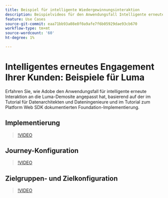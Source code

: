 ```yaml
---
title: Beispiel für intelligente Wiedergewinnungsinteraktion
description: Beispielvideos für den Anwendungsfall Intelligente erneute Interaktion .
feature: Use Cases
source-git-commit: eaa71bb93a08e8f0a9afe7f6b05929dae93cb670
workflow-type: tm+mt
source-wordcount: '60'
ht-degree: 1%

---
```


# Intelligentes erneutes Engagement Ihrer Kunden: Beispiele für Luma

Erfahren Sie, wie Adobe den Anwendungsfall für intelligente erneute Interaktion an die Luma-Demosite angepasst hat, basierend auf der im Tutorial für Datenarchitekten und Dateningenieure und im Tutorial zum Platform Web SDK dokumentierten Foundation-Implementierung.

## Implementierung

>[!VIDEO](https://video.tv.adobe.com/v/3425184/?quality=12&learn=on)

## Journey-Konfiguration

>[!VIDEO](https://video.tv.adobe.com/v/3427101/?quality=12&learn=on)

## Zielgruppen- und Zielkonfiguration

>[!VIDEO](https://video.tv.adobe.com/v/3427451/?quality=12&learn=on)